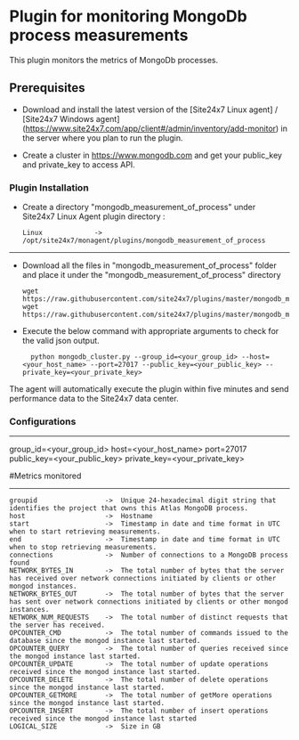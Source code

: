 Plugin for monitoring MongoDb process measurements
==============================================

This plugin monitors the metrics of MongoDb processes.

## Prerequisites

- Download and install the latest version of the [Site24x7 Linux agent] / [Site24x7 Windows agent] (https://www.site24x7.com/app/client#/admin/inventory/add-monitor) in the server where you plan to run the plugin. 
		
- Create a cluster in https://www.mongodb.com and get your public_key and private_key to access API.

### Plugin Installation

- Create a directory "mongodb_measurement_of_process" under Site24x7 Linux Agent plugin directory : 

      Linux             ->   /opt/site24x7/monagent/plugins/mongodb_measurement_of_process

---
      
- Download all the files in "mongodb_measurement_of_process" folder and place it under the "mongodb_measurement_of_process" directory

	  wget https://raw.githubusercontent.com/site24x7/plugins/master/mongodb_measurement_of_process/mongodb_measurement_of_process.py
	  wget https://raw.githubusercontent.com/site24x7/plugins/master/mongodb_measurement_of_process/mongodb_measurement_of_process.cfg

- Execute the below command with appropriate arguments to check for the valid json output.  

		python mongodb_cluster.py --group_id=<your_group_id> --host=<your_host_name> --port=27017 --public_key=<your_public_key> --private_key=<your_private_key>


The agent will automatically execute the plugin within five minutes and send performance data to the Site24x7 data center.


### Configurations
---

group_id=<your_group_id>
host=<your_host_name>
port=27017
public_key=<your_public_key>
private_key=<your_private_key>

#Metrics monitored

---

	groupid                 ->	Unique 24-hexadecimal digit string that identifies the project that owns this Atlas MongoDB process.
	host                    ->	Hostname
	start                   ->	Timestamp in date and time format in UTC when to start retrieving measurements.
	end                     ->	Timestamp in date and time format in UTC when to stop retrieving measurements.
	connections             ->	Number of connections to a MongoDB process found 
	NETWORK_BYTES_IN        ->	The total number of bytes that the server has received over network connections initiated by clients or other mongod instances.
	NETWORK_BYTES_OUT       ->	The total number of bytes that the server has sent over network connections initiated by clients or other mongod instances.
	NETWORK_NUM_REQUESTS    ->	The total number of distinct requests that the server has received.
	OPCOUNTER_CMD           ->	The total number of commands issued to the database since the mongod instance last started.
	OPCOUNTER_QUERY         ->	The total number of queries received since the mongod instance last started.
	OPCOUNTER_UPDATE        ->	The total number of update operations received since the mongod instance last started.
	OPCOUNTER_DELETE        ->	The total number of delete operations since the mongod instance last started.
	OPCOUNTER_GETMORE       ->	The total number of getMore operations since the mongod instance last started.
	OPCOUNTER_INSERT        ->	The total number of insert operations received since the mongod instance last started
	LOGICAL_SIZE            ->	Size in GB


